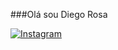 ###Olá sou Diego Rosa

[![Instagram](https://img.shields.io/badge/Instagram-E4405F?style=for-the-badge&logo=instagram&logoColor=white)](https://www.instagram.com/__.diegor/)
